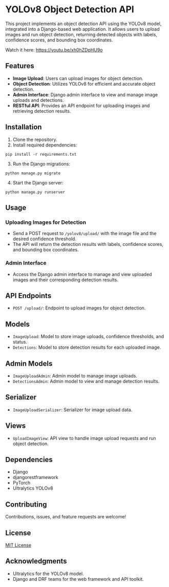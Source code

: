 # YOLOv8 Object Detection API

This project implements an object detection API using the YOLOv8 model, integrated into a Django-based web application. It allows users to upload images and run object detection, returning detected objects with labels, confidence scores, and bounding box coordinates.

Watch it here: https://youtu.be/xh0hZDpHU9o

## Features

- **Image Upload**: Users can upload images for object detection.
- **Object Detection**: Utilizes YOLOv8 for efficient and accurate object detection.
- **Admin Interface**: Django admin interface to view and manage image uploads and detections.
- **RESTful API**: Provides an API endpoint for uploading images and retrieving detection results.

## Installation

1. Clone the repository.
2. Install required dependencies:

```
pip install -r requirements.txt
```

3. Run the Django migrations:

```
python manage.py migrate
```

4. Start the Django server:

```
python manage.py runserver
```


## Usage

### Uploading Images for Detection

- Send a POST request to `/yolov8/upload/` with the image file and the desired confidence threshold.
- The API will return the detection results with labels, confidence scores, and bounding box coordinates.

### Admin Interface

- Access the Django admin interface to manage and view uploaded images and their corresponding detection results.

## API Endpoints

- `POST /upload/`: Endpoint to upload images for object detection.

## Models

- `ImageUpload`: Model to store image uploads, confidence thresholds, and status.
- `Detections`: Model to store detection results for each uploaded image.

## Admin Models

- `ImageUploadAdmin`: Admin model to manage image uploads.
- `DetectionsAdmin`: Admin model to view and manage detection results.

## Serializer

- `ImageUploadSerializer`: Serializer for image upload data.

## Views

- `UploadImageView`: API view to handle image upload requests and run object detection.

## Dependencies

- Django
- djangorestframework
- PyTorch
- Ultralytics YOLOv8

## Contributing

Contributions, issues, and feature requests are welcome!

## License

[MIT License](LICENSE)

## Acknowledgments

- Ultralytics for the YOLOv8 model.
- Django and DRF teams for the web framework and API toolkit.
